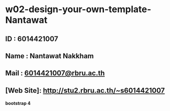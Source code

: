# w02-design-your-own-template-Nantawat
## ID : 6014421007
## Name : Nantawat Nakkham
## Mail : 6014421007@rbru.ac.th
## [Web Site]: http://stu2.rbru.ac.th/~s6014421007
#### bootstrap 4
 
